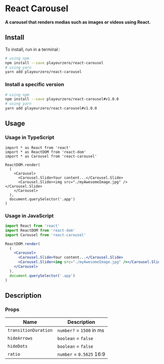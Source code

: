 # React Carousel

__A carousel that renders medias such as images or videos using React.__

## Install

To install, run in a terminal&#x202f;:

```bash
# using npm
npm install --save playeurzero/react-carousel
# using yarn
yarn add playeurzero/react-carousel
```

### Install a specific version

```bash
# using npm
npm install --save playeurzero/react-carousel#v1.0.0
# using yarn
yarn add playeurzero/react-carousel#v1.0.0
```

## Usage

### Usage in TypeScript

```tsx
import * as React from 'react'
import * as ReactDOM from 'react-dom'
import * as Carousel from 'react-carousel'

ReactDOM.render(
  (
    <Carousel>
      <Carousel.Slide>Your content...</Carousel.Slide>
      <Carousel.Slide><img src="./myAwesomeImage.jpg" /></Carousel.Slide>
    </Carousel>
  ),
  document.querySelector('.app')
)
```

### Usage in JavaScript

```jsx
import React from 'react'
import ReactDOM from 'react-dom'
import Carousel from 'react-carousel'

ReactDOM.render(
  (
    <Carousel>
      <Carousel.Slide>Your content...</Carousel.Slide>
      <Carousel.Slide><img src="./myAwesomeImage.jpg" /></Carousel.Slide>
    </Carousel>
  ),
  document.querySelector('.app')
)
```

## Description

### Props

| Name                 | Description              |
|----------------------|--------------------------|
| `transitionDuration` | `number?` = `1500` in ms |
| `hideArrows`         | `boolean` = `false`      |
| `hideDots`           | `boolean` = `false`      |
| `ratio`              | `number` = `0.5625` 16:9 |